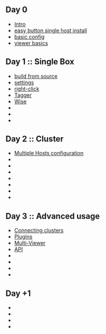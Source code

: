
## Day 0

 * [Intro]()
 * [easy button single host install]()
 * [basic config]()
 * [viewer basics]()

## Day 1 :: Single Box

 * [build from source](/moloch/day_1/BuildFromSource.md)
 * [settings](/moloch/day_1/Settings.md)
 * [right-click]()
 * [Tagger]()
 * [Wise]()
 * []()
 * []()
 * []()

## Day 2 :: Cluster

* [Multiple Hosts configuration](/moloch/day_2/MultipleHostConfig.md)
* []()
* []()
* []()
* []()
* []()
* []()
* []()



## Day 3 :: Advanced usage

* [Connecting clusters](/moloch/day_3/Cluster2Cluster.md)
* [Plugins]()
* [Multi-Viewer]()
* [API]()
* []()
* []()
* []()
* []()

## Day +1

* []()
* []()
* []()
* []()
